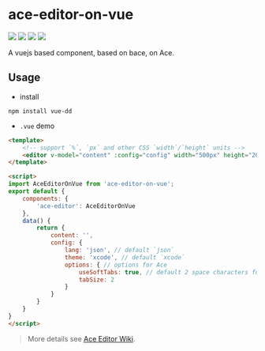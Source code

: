 ace-editor-on-vue
====================

![](https://img.shields.io/badge/vue-%3E2.0-brightgreen.svg)
![](https://img.shields.io/npm/v/ace-editor-on-vue.svg)
![](https://img.shields.io/npm/dt/ace-editor-on-vue.svg)
![](https://img.shields.io/github/license/NoName4Me/ace-editor-on-vue.svg)

A vuejs based component, based on bace, on Ace.

## Usage

* install

```shell
npm install vue-dd
```

* `.vue` demo

```html
<template>
    <!-- support `%`, `px` and other CSS `width`/`height` units -->
    <editor v-model="content" :config="config" width="500px" height="200px"></editor>
</template>

<script>
import AceEditorOnVue from 'ace-editor-on-vue';
export default {
    components: {
        'ace-editor': AceEditorOnVue
    },
    data() {
        return {
            content: '',
            config: {
                lang: 'json', // default `json`
                theme: 'xcode', // default `xcode`
                options: { // options for Ace
                    useSoftTabs: true, // default 2 space characters for indent
                    tabSize: 2
                }
            }
        }
    }
}
</script>
```

> More details see [Ace Editor Wiki](https://github.com/ajaxorg/ace/wiki).
